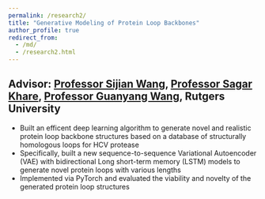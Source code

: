 ```yaml
---
permalink: /research2/
title: "Generative Modeling of Protein Loop Backbones"
author_profile: true
redirect_from: 
  - /md/
  - /research2.html
---
```



## Advisor: [Professor Sijian Wang](https://stat.rutgers.edu/people-pages/faculty/people/130-faculty/381-sijan-wang), [Professor Sagar Khare](https://chem.rutgers.edu/people/faculty-bio/164-khare-sagar-d), [Professor Guanyang Wang](https://statistics.rutgers.edu/people-pages/faculty/people/130-faculty/572-guanyang-wang), Rutgers University


* Built an efficent deep learning algorithm to generate novel and realistic protein loop backbone structures based on a database of structurally homologous loops for HCV protease
*	Specifically, built a new sequence-to-sequence Variational Autoencoder (VAE) with bidirectional Long short-term memory (LSTM) models to generate novel protein loops with various lengths
*	Implemented via PyTorch and evaluated the viability and novelty of the generated protein loop structures

